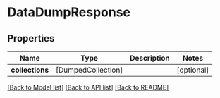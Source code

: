 # DataDumpResponse

## Properties
Name | Type | Description | Notes
------------ | ------------- | ------------- | -------------
**collections** | [DumpedCollection] |  | [optional] 

[[Back to Model list]](../README.md#documentation-for-models) [[Back to API list]](../README.md#documentation-for-api-endpoints) [[Back to README]](../README.md)


